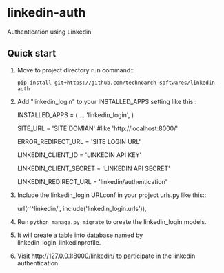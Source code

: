 # linkedin-auth
Authentication using Linkedin

Quick start
-----------

1. Move to project directory run command::

    `pip install git+https://github.com/technoarch-softwares/linkedin-auth`

2. Add "linkedin_login" to your INSTALLED_APPS setting like this::

    INSTALLED_APPS = (
        ...
        'linkedin_login',
    )
    
    SITE_URL = 'SITE DOMIAN' #like 'http://localhost:8000/'
    
    ERROR_REDIRECT_URL = 'SITE LOGIN URL'
    
    LINKEDIN_CLIENT_ID = 'LINKEDIN API KEY'
    
    LINKEDIN_CLIENT_SECRET = 'LINKEDIN API SECRET'
    
    LINKEDIN_REDIRECT_URL = 'linkedin/authentication'

3. Include the linkedin_login URLconf in your project urls.py like this::

    url(r'^linkedin/', include('linkedin_login.urls')),

4. Run `python manage.py migrate` to create the linkedin_login models.

5. It will create a table into database named by linkedin_login_linkedinprofile.

6. Visit http://127.0.0.1:8000/linkedin/ to participate in the linkedin authentication.

